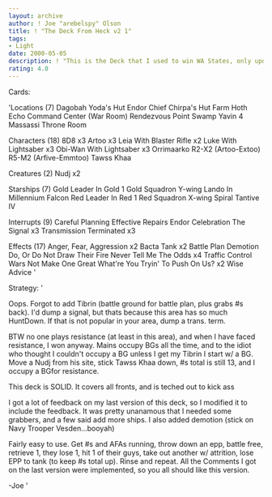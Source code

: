 ```yaml
---
layout: archive
author: ! Joe "arebelspy" Olson
title: ! "The Deck From Heck v2 1"
tags:
- Light
date: 2000-05-05
description: ! "This is the Deck that I used to win WA States, only updated. This version of Juz's Revenge includes the tons of feedback I got from commenters."
rating: 4.0
---
```

Cards: 

'Locations (7)
Dagobah Yoda's Hut
Endor Chief Chirpa's Hut
Farm
Hoth Echo Command Center (War Room)
Rendezvous Point
Swamp
Yavin 4 Massassi Throne Room

Characters (18)
8D8  x3
Artoo  x3
Leia With Blaster Rifle  x2
Luke With Lightsaber  x3
Obi-Wan With Lightsaber  x3
Orrimaarko
R2-X2 (Artoo-Extoo)
R5-M2 (Arfive-Emmtoo)
Tawss Khaa

Creatures (2)
Nudj  x2

Starships (7)
Gold Leader In Gold 1
Gold Squadron Y-wing
Lando In Millennium Falcon
Red Leader In Red 1
Red Squadron X-wing
Spiral
Tantive IV

Interrupts (9)
Careful Planning
Effective Repairs
Endor Celebration
The Signal  x3
Transmission Terminated  x3

Effects (17)
Anger, Fear, Aggression  x2
Bacta Tank  x2
Battle Plan
Demotion
Do, Or Do Not
Draw Their Fire
Never Tell Me The Odds	x4
Traffic Control
Wars Not Make One Great
What're You Tryin' To Push On Us?  x2
Wise Advice '

Strategy: '

Oops. Forgot to add Tibrin (battle ground for battle plan, plus grabs #s back). I'd dump a signal, but thats because this area has so much HuntDown. If that is not popular in your area, dump a trans. term.

BTW no one plays resistance (at least in this area), and when I have faced resistance, I won anyway. Mains occupy BGs all the time, and to the idiot who thought I couldn't occupy a BG unless I get my Tibrin I start w/ a BG. Move a Nudj from his site, stick Tawss Khaa down, #s total is still 13, and I occupy a BGfor resistance.

This deck is SOLID. It covers all fronts, and is teched out to kick ass

I got a lot of feedback on my last version of this deck, so I modified it to include the feedback. It was pretty unanamous that I needed some grabbers, and a few said add more ships. I also added demotion (stick on Navy Trooper Vesden...booyah)

Fairly easy to use. Get #s and AFAs running, throw down an epp, battle free, retrieve 1, they lose 1, hit 1 of their guys, take out another w/ attrition, lose EPP to tank (to keep #s total up). Rinse and repeat. All the Comments I got on the last version were implemented, so you all should like this version.

-Joe   '